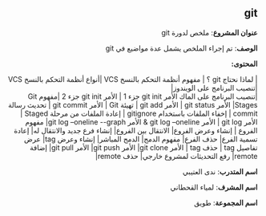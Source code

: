   <div dir = "rtl">

 ## git
 
  </div>
   
<div dir = "rtl">
  
  **عنوان المشروع**: ملخص لدورة git 
 
 **الوصف**: تم إجراء الملخص يشمل عدة مواضيع في git   
 
 
**المحتوى:**


| لماذا نحتاج git ؟
 |  مفهوم أنظمة التحكم بالنسخ VCS
 |أنواع أنظمة التحكم بالنسخ VCS 
|تنصيب البرنامج على الويندوز|  
|تنصيب البرنامج على الماك
الأمر git init جزء 1 
| الأمر git init جزء 2
|مفهوم Git Stages|
الأمر git status |
الأمر  git add |
تهيئة Git |
الأمر git commit |
تحديث رسالة commit |
إخفاء الملفات باستخدام  gitignore |
إعادة الملفات من مرحلة Staged |
الأمر git log |
الأمر  git log –oneline & الأمر  git log –oneline --graph|
 مفهوم الفروع |
إنشاء وعرض الفروع|
الانتقال بين الفروع|
إنشاء فرع جديد والانتقال له|
 إعادة تسمية الفرع|
حذف الفرع|
مفهوم الدمج|
الدمج المباشر|
إنشاء وعرض tag|
عرض تفاصيل tag |
حذف tag |
الأمر git clone|
 الأمر git push|
الأمر  git pull|
إضافة remote|
رفع التحديثات لمشروع خارجي|
حذف remote|


**اسم المتدرب**: ندى العتيبي

 **اسم المشرف**: لمياء القحطاني

 **اسم المجموعة**: طويق
</div>
